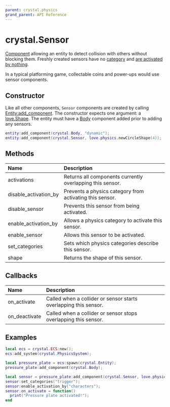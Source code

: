 ```yaml
---
parent: crystal.physics
grand_parent: API Reference
---
```


# crystal.Sensor

[Component](/crystal/api/ecs/component) allowing an entity to detect collision with others without blocking them. Freshly created sensors have no [category](sensor_set_categories) and [are activated by nothing](sensor_enable_activation_by).

In a typical platforming game, collectable coins and power-ups would use sensor components.

## Constructor

Like all other components, `Sensor` components are created by calling [Entity:add_component](/crystal/api/ecs/entity_add_component). The constructor expects one argument: a [love.Shape](https://love2d.org/wiki/Shape). The entity must have a [Body](body) component added prior to adding any sensors.

```lua
entity:add_component(crystal.Body, "dynamic");
entity:add_component(crystal.Sensor, love.physics.newCircleShape(4));
```

## Methods

| Name                  | Description                                               |
| :-------------------- | :-------------------------------------------------------- |
| activations           | Returns all components currently overlapping this sensor. |
| disable_activation_by | Prevents a physics category from activating this sensor.  |
| disable_sensor        | Prevents this sensor from being activated.                |
| enable_activation_by  | Allows a physics category to activate this sensor.        |
| enable_sensor         | Allows this sensor to be activated.                       |
| set_categories        | Sets which physics categories describe this sensor.       |
| shape                 | Returns the shape of this sensor.                         |

## Callbacks

| Name          | Description                                                      |
| :------------ | :--------------------------------------------------------------- |
| on_activate   | Called when a collider or sensor starts overlapping this sensor. |
| on_deactivate | Called when a collider or sensor stops overlapping this sensor.  |

## Examples

```lua
local ecs = crystal.ECS:new();
ecs:add_system(crystal.PhysicsSystem);

local pressure_plate = ecs:spawn(crystal.Entity);
pressure_plate:add_component(crystal.Body);

local sensor = pressure_plate:add_component(crystal.Sensor, love.physics.newRectangleShape(20, 20));
sensor:set_categories("trigger");
sensor:enable_activation_by("characters");
sensor.on_activate = function()
  print("Pressure plate activated!");
end
```

